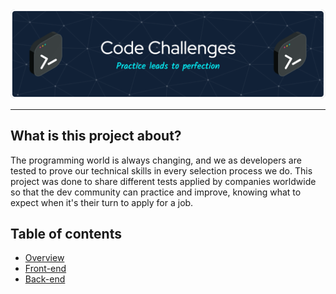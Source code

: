 <div align="center">
  <a href="https://github.com/RianTavares/code-challenges" alt="Code Challenges">
    <img src="./assets/images/github-header-image.png">
  </a>
</div>

<hr />

## What is this project about?
The programming world is always changing, and we as developers are tested to prove our technical skills in every selection process we do.
This project was done to share different tests applied by companies worldwide so that the dev community can practice and improve, knowing what to expect when it's their turn to apply for a job.

## Table of contents

- [Overview](#what-is-this-project-about)
- [Front-end](./front-end/FRONT.md/#front-end-tasks)
- [Back-end](./back-end/BACK.md/#back-end-tasks)



    

